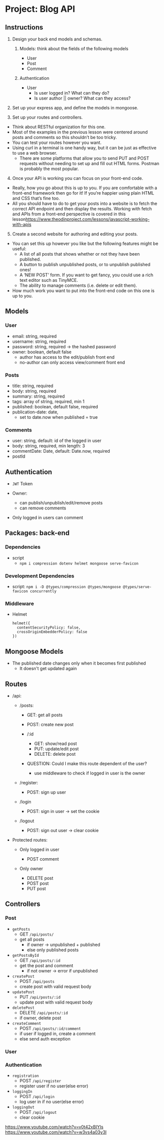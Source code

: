 # Project: Blog API

## Instructions

1. Design your back end models and schemas.

   1. Models: think about the fields of the following models

      - User
      - Post
      - Comment

   2. Authentication

      - User
        - Is user logged in? What can they do?
        - Is user author || owner? What can they access?

2. Set up your express app, and define the models in mongoose.

3. Set up your routes and controllers.

- Think about RESTful organization for this one.
- Most of the examples in the previous lesson were centered around posts and comments so this shouldn’t be too tricky.
- You can test your routes however you want.
- Using curl in a terminal is one handy way, but it can be just as effective to use a web browser.
  - There are some platforms that allow you to send PUT and POST requests without needing to set up and fill out HTML forms. Postman is probably the most popular.

4. Once your API is working you can focus on your front-end code.

- Really, how you go about this is up to you. If you are comfortable with a front-end framework then go for it! If you’re happier using plain HTML and CSS that’s fine too.
- All you should have to do to get your posts into a website is to fetch the correct API endpoint and then display the results. Working with fetch and APIs from a front-end perspective is covered in this lesson<https://www.theodinproject.com/lessons/javascript-working-with-apis>

5. Create a second website for authoring and editing your posts.

- You can set this up however you like but the following features might be useful:
  - A list of all posts that shows whether or not they have been published.
  - A button to publish unpublished posts, or to unpublish published ones!
  - A ‘NEW POST’ form. If you want to get fancy, you could use a rich text editor such as TinyMCE.
  - The ability to manage comments (i.e. delete or edit them).
- How much work you want to put into the front-end code on this one is up to you.

## Models

### User

- email: string, required
- username: string, required
- password: string, required -> the hashed password
- owner: boolean, default false
  - author has access to the edit/publish front end
  - no-author can only access view/comment front end

### Posts

- title: string, required
- body: string, required
- summary: string, required
- tags: array of string, required, min 1
- published: boolean, default false, required
- publication-date: date,
  - set to date.now when published = true

### Comments

- user: string, default: id of the logged in user
- body: string, required, min length: 3
- commentDate: Date, default: Date.now, required
- postId

## Authentication

- `JWT` Token

- Owner:

  - can publish/unpublish/edit/remove posts
  - can remove comments

- Only logged in users can comment

## Packages: back-end

### Dependencies

- script
  - `npm i compression dotenv helmet mongoose serve-favicon`

### Development Dependencies

- script:
  `npm i -D @types/compression @types/mongoose @types/serve-favicon concurrently`

### Middleware

- Helmet

      helmet({
        contentSecurityPolicy: false,
        crossOriginEmbedderPolicy: false
      })

## Mongoose Models

- The published date changes only when it becomes first published
  - It doesn't get updated again

## Routes

- /api:

  - /posts:

    - GET: get all posts
    - POST: create new post

    - /:id

      - GET: show/read post
      - PUT: update/edit post
      - DELETE: delete post

    - QUESTION: Could I make this route dependent of the user?
      - use middleware to check if logged in user is the owner

  - /register:

    - POST: sign up user

  - /login

    - POST: sign in user -> set the cookie

  - /logout

    - POST: sign out user -> clear cookie

- Protected routes:

  - Only logged in user

    - POST comment

  - Only owner

    - DELETE post
    - POST post
    - PUT post

## Controllers

### Post

- `getPosts`
  - GET `/api/posts/`
  - get all posts
    - if owner -> unpublished + published
    - else only published posts
- `getPostsById`
  - GET `/api/posts/:id`
  - get the post and comment
    - if not owner -> error if unpublished
- `createPost`
  - POST `/api/posts`
  - create post with valid request body
- `updatePost`
  - PUT `/api/posts/:id`
  - update post with valid request body
- `deletePost`
  - DELETE `/api/posts/:id`
  - if owner, delete post
- `createComment`
  - POST `/api/posts/:id/comment`
  - if user if logged in, create a comment
  - else send auth exception


### User


### Authentication

- `registration`
  - POST `/api/register`
  - register user if no user(else error)
- `loggingIn`
  - POST `/api/login`
  - log user in if no user(else error)
- `loggingOut`
  - POST `/api/logout`
  - clear cookie


<https://www.youtube.com/watch?v=v0t42xBIYIs>
<https://www.youtube.com/watch?v=w3vs4a03y3I>
